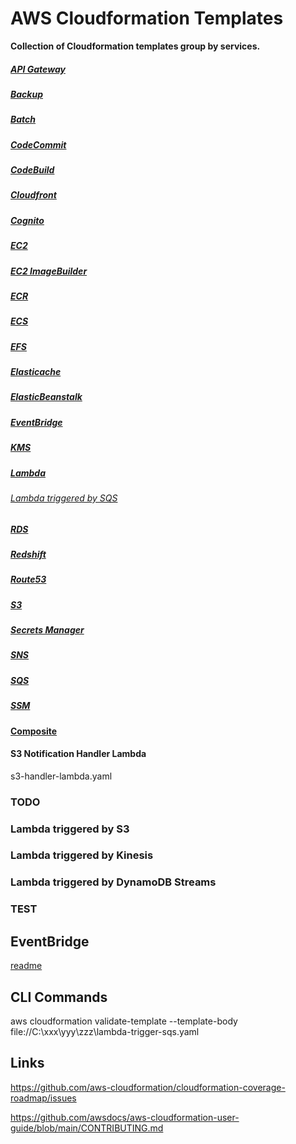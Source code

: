 # AWS Cloudformation Templates

**Collection of Cloudformation templates group by services.**

##### [API Gateway](api-gateway/README.md)

##### [Backup](backup/README.md)

##### [Batch](batch/README.md)

##### [CodeCommit](codecommit/README.md)

##### [CodeBuild](codebuild/README.md)

##### [Cloudfront](cloudfront/README.md)

##### [Cognito](cognito/README.md)

##### [EC2](/ec2/README.md)

##### [EC2 ImageBuilder](/ec2-imagebuilder/README.md)

##### [ECR](ecr/README.md)

##### [ECS](ecs/README.md)

##### [EFS](efs/README.md)

##### [Elasticache](elasticache/README.md)

##### [ElasticBeanstalk](elasticbeanstalk/README.md)

##### [EventBridge](eventbridge/README.md)

##### [KMS](kms/README.md)

##### [Lambda](lambda/README.md)

###### [Lambda triggered by SQS](lambda/lambda-trigger-sqs.yaml)

##### [RDS](rds/README.md)

##### [Redshift](redshift/README.md)

##### [Route53](route53/README.md)

##### [S3](s3/README.md)

##### [Secrets Manager](secrets-manager/README.md)

##### [SNS](sns/README.md)

##### [SQS](sqs/README.md)

##### [SSM](ssm/README.md)


#### [Composite](00-composite/README.md)




#### S3 Notification Handler Lambda

s3-handler-lambda.yaml


### TODO

### Lambda triggered by S3

### Lambda triggered by Kinesis

### Lambda triggered by DynamoDB Streams

### TEST

## EventBridge

[readme](eventbridge/README.md)


## CLI Commands

aws cloudformation validate-template --template-body file://C:\xxx\yyy\zzz\lambda-trigger-sqs.yaml

## Links

https://github.com/aws-cloudformation/cloudformation-coverage-roadmap/issues

https://github.com/awsdocs/aws-cloudformation-user-guide/blob/main/CONTRIBUTING.md
